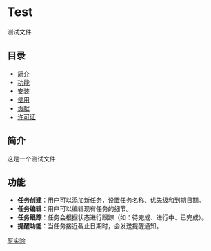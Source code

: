 # Test

测试文件

## 目录

- [简介](#简介)
- [功能](#功能)
- [安装](#安装)
- [使用](#使用)
- [贡献](#贡献)
- [许可证](#许可证)

## 简介

这是一个测试文件

## 功能

- **任务创建**：用户可以添加新任务，设置任务名称、优先级和到期日期。
- **任务编辑**：用户可以编辑现有任务的细节。
- **任务跟踪**：任务会根据状态进行跟踪（如：待完成、进行中、已完成）。
- **提醒功能**：当任务接近截止日期时，会发送提醒通知。


[原实验](https://github.com/cuishicheng/Big-Data-and-Cloud-Computing/tree/main?tab=readme-ov-file)


